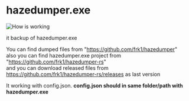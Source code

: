 # hazedumper.exe  
![How is working](https://raw.githubusercontent.com/atiksoftware/csgo_memory_hacking_examples/master/hazedumper/example_hazedumper.jpg)

it backup of hazedumper.exe  

You can find dumped files from "https://github.com/frk1/hazedumper"  
also you can find hazedumper.exe project from "https://github.com/frk1/hazedumper-rs"  
and you can download released files from https://github.com/frk1/hazedumper-rs/releases as last version  

It working with config.json. 
**config.json should in same folder/path with hazedumper.exe**
